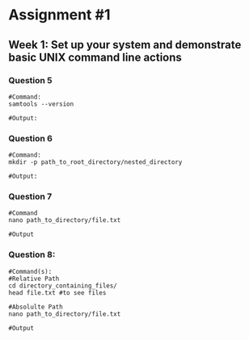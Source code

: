 # Assignment #1
## Week 1: Set up your system and demonstrate basic UNIX command line actions
### Question 5
```
#Command: 
samtools --version

#Output:

```

### Question 6
```
#Command:
mkdir -p path_to_root_directory/nested_directory

#Output:

```
### Question 7
```
#Command
nano path_to_directory/file.txt

#Output

```
### Question 8: 
```
#Command(s):
#Relative Path
cd directory_containing_files/
head file.txt #to see files

#Absolulte Path
nano path_to_directory/file.txt

#Output

```
